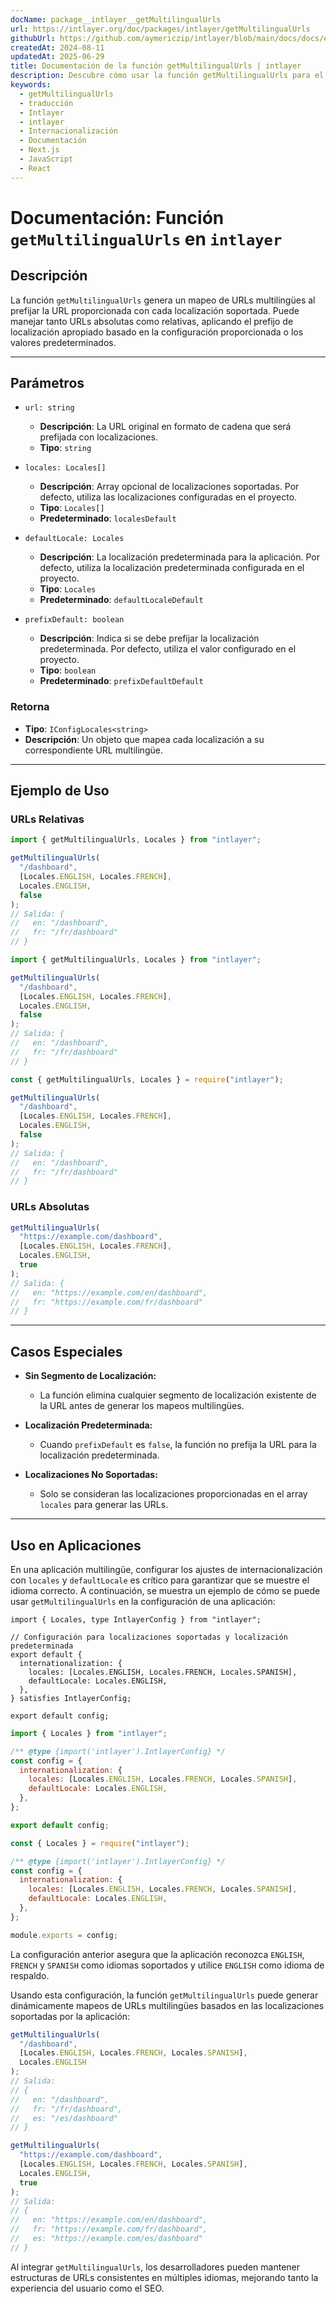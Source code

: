 ```yaml
---
docName: package__intlayer__getMultilingualUrls
url: https://intlayer.org/doc/packages/intlayer/getMultilingualUrls
githubUrl: https://github.com/aymericzip/intlayer/blob/main/docs/docs/en/packages/intlayer/getMultilingualUrls.md
createdAt: 2024-08-11
updatedAt: 2025-06-29
title: Documentación de la función getMultilingualUrls | intlayer
description: Descubre cómo usar la función getMultilingualUrls para el paquete intlayer
keywords:
  - getMultilingualUrls
  - traducción
  - Intlayer
  - intlayer
  - Internacionalización
  - Documentación
  - Next.js
  - JavaScript
  - React
---
```


# Documentación: Función `getMultilingualUrls` en `intlayer`

## Descripción

La función `getMultilingualUrls` genera un mapeo de URLs multilingües al prefijar la URL proporcionada con cada localización soportada. Puede manejar tanto URLs absolutas como relativas, aplicando el prefijo de localización apropiado basado en la configuración proporcionada o los valores predeterminados.

---

## Parámetros

- `url: string`

  - **Descripción**: La URL original en formato de cadena que será prefijada con localizaciones.
  - **Tipo**: `string`

- `locales: Locales[]`

  - **Descripción**: Array opcional de localizaciones soportadas. Por defecto, utiliza las localizaciones configuradas en el proyecto.
  - **Tipo**: `Locales[]`
  - **Predeterminado**: `localesDefault`

- `defaultLocale: Locales`

  - **Descripción**: La localización predeterminada para la aplicación. Por defecto, utiliza la localización predeterminada configurada en el proyecto.
  - **Tipo**: `Locales`
  - **Predeterminado**: `defaultLocaleDefault`

- `prefixDefault: boolean`
  - **Descripción**: Indica si se debe prefijar la localización predeterminada. Por defecto, utiliza el valor configurado en el proyecto.
  - **Tipo**: `boolean`
  - **Predeterminado**: `prefixDefaultDefault`

### Retorna

- **Tipo**: `IConfigLocales<string>`
- **Descripción**: Un objeto que mapea cada localización a su correspondiente URL multilingüe.

---

## Ejemplo de Uso

### URLs Relativas

```typescript codeFormat="typescript"
import { getMultilingualUrls, Locales } from "intlayer";

getMultilingualUrls(
  "/dashboard",
  [Locales.ENGLISH, Locales.FRENCH],
  Locales.ENGLISH,
  false
);
// Salida: {
//   en: "/dashboard",
//   fr: "/fr/dashboard"
// }
```

```javascript codeFormat="esm"
import { getMultilingualUrls, Locales } from "intlayer";

getMultilingualUrls(
  "/dashboard",
  [Locales.ENGLISH, Locales.FRENCH],
  Locales.ENGLISH,
  false
);
// Salida: {
//   en: "/dashboard",
//   fr: "/fr/dashboard"
// }
```

```javascript codeFormat="commonjs"
const { getMultilingualUrls, Locales } = require("intlayer");

getMultilingualUrls(
  "/dashboard",
  [Locales.ENGLISH, Locales.FRENCH],
  Locales.ENGLISH,
  false
);
// Salida: {
//   en: "/dashboard",
//   fr: "/fr/dashboard"
// }
```

### URLs Absolutas

```typescript
getMultilingualUrls(
  "https://example.com/dashboard",
  [Locales.ENGLISH, Locales.FRENCH],
  Locales.ENGLISH,
  true
);
// Salida: {
//   en: "https://example.com/en/dashboard",
//   fr: "https://example.com/fr/dashboard"
// }
```

---

## Casos Especiales

- **Sin Segmento de Localización:**

  - La función elimina cualquier segmento de localización existente de la URL antes de generar los mapeos multilingües.

- **Localización Predeterminada:**

  - Cuando `prefixDefault` es `false`, la función no prefija la URL para la localización predeterminada.

- **Localizaciones No Soportadas:**
  - Solo se consideran las localizaciones proporcionadas en el array `locales` para generar las URLs.

---

## Uso en Aplicaciones

En una aplicación multilingüe, configurar los ajustes de internacionalización con `locales` y `defaultLocale` es crítico para garantizar que se muestre el idioma correcto. A continuación, se muestra un ejemplo de cómo se puede usar `getMultilingualUrls` en la configuración de una aplicación:

```tsx codeFormat="typescript"
import { Locales, type IntlayerConfig } from "intlayer";

// Configuración para localizaciones soportadas y localización predeterminada
export default {
  internationalization: {
    locales: [Locales.ENGLISH, Locales.FRENCH, Locales.SPANISH],
    defaultLocale: Locales.ENGLISH,
  },
} satisfies IntlayerConfig;

export default config;
```

```javascript codeFormat="esm"
import { Locales } from "intlayer";

/** @type {import('intlayer').IntlayerConfig} */
const config = {
  internationalization: {
    locales: [Locales.ENGLISH, Locales.FRENCH, Locales.SPANISH],
    defaultLocale: Locales.ENGLISH,
  },
};

export default config;
```

```javascript codeFormat="commonjs"
const { Locales } = require("intlayer");

/** @type {import('intlayer').IntlayerConfig} */
const config = {
  internationalization: {
    locales: [Locales.ENGLISH, Locales.FRENCH, Locales.SPANISH],
    defaultLocale: Locales.ENGLISH,
  },
};

module.exports = config;
```

La configuración anterior asegura que la aplicación reconozca `ENGLISH`, `FRENCH` y `SPANISH` como idiomas soportados y utilice `ENGLISH` como idioma de respaldo.

Usando esta configuración, la función `getMultilingualUrls` puede generar dinámicamente mapeos de URLs multilingües basados en las localizaciones soportadas por la aplicación:

```typescript
getMultilingualUrls(
  "/dashboard",
  [Locales.ENGLISH, Locales.FRENCH, Locales.SPANISH],
  Locales.ENGLISH
);
// Salida:
// {
//   en: "/dashboard",
//   fr: "/fr/dashboard",
//   es: "/es/dashboard"
// }

getMultilingualUrls(
  "https://example.com/dashboard",
  [Locales.ENGLISH, Locales.FRENCH, Locales.SPANISH],
  Locales.ENGLISH,
  true
);
// Salida:
// {
//   en: "https://example.com/en/dashboard",
//   fr: "https://example.com/fr/dashboard",
//   es: "https://example.com/es/dashboard"
// }
```

Al integrar `getMultilingualUrls`, los desarrolladores pueden mantener estructuras de URLs consistentes en múltiples idiomas, mejorando tanto la experiencia del usuario como el SEO.
